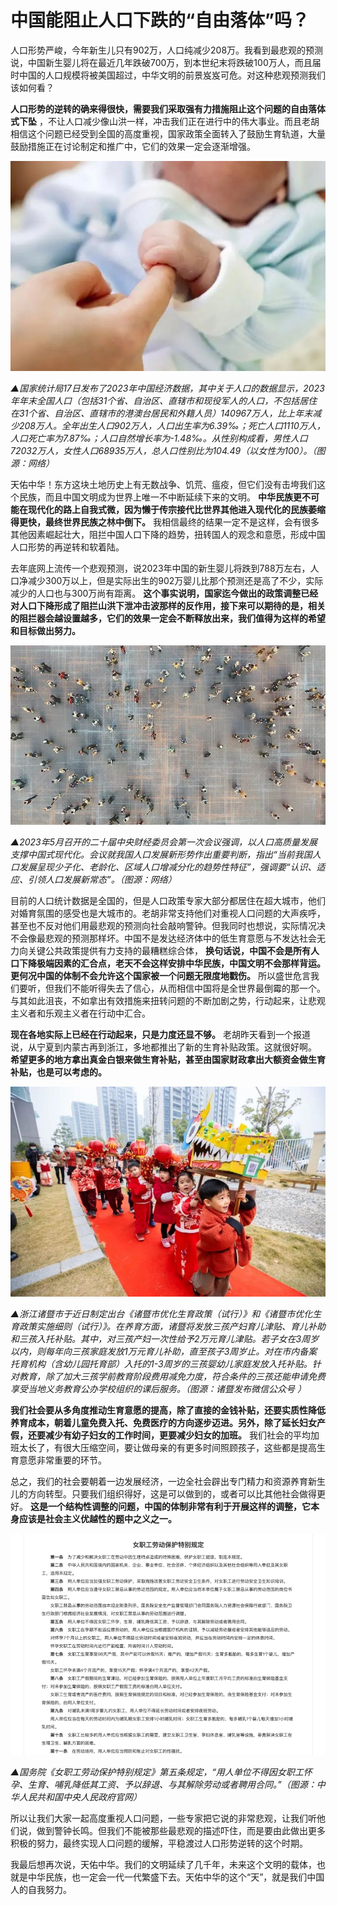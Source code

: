 # 中国能阻止人口下跌的“自由落体”吗？

人口形势严峻，今年新生儿只有902万，人口纯减少208万。我看到最悲观的预测说，中国新生婴儿将在最近几年跌破700万，到本世纪末将跌破100万人，而且届时中国的人口规模将被美国超过，中华文明的前景岌岌可危。对这种悲观预测我们该如何看？

**人口形势的逆转的确来得很快，需要我们采取强有力措施阻止这个问题的自由落体式下坠**
，不让人口减少像山洪一样，冲击我们正在进行中的伟大事业。而且老胡相信这个问题已经受到全国的高度重视，国家政策全面转入了鼓励生育轨道，大量鼓励措施正在讨论制定和推广中，它们的效果一定会逐渐增强。

![afefb49ec6d0041f60f84ff0eca80d08.jpg](https://raw.githubusercontent.com/qqhsx/qqnews_image/main/2024/01/17/中国能阻止人口下跌的“自由落体”吗？/afefb49ec6d0041f60f84ff0eca80d08.jpg)

_▲国家统计局17日发布了2023年中国经济数据，其中关于人口的数据显示，2023年年末全国人口（包括31个省、自治区、直辖市和现役军人的人口，不包括居住在31个省、自治区、直辖市的港澳台居民和外籍人员）140967万人，比上年末减少208万人。全年出生人口902万人，人口出生率为6.39‰；死亡人口1110万人，人口死亡率为7.87‰；人口自然增长率为-1.48‰。从性别构成看，男性人口72032万人，女性人口68935万人，总人口性别比为104.49（以女性为100）。（图源：网络）_

天佑中华！东方这块土地历史上有无数战争、饥荒、瘟疫，但它们没有击垮我们这个民族，而且中国文明成为世界上唯一不中断延续下来的文明。
**中华民族更不可能在现代化的路上自我式微，因为懒于传宗接代比世界其他进入现代化的民族萎缩得更快，最终世界民族之林中倒下。**
我相信最终的结果一定不是这样，会有很多其他因素崛起壮大，阻拦中国人口下降的趋势，扭转国人的观念和意愿，形成中国人口形势的再逆转和软着陆。

去年底网上流传一个悲观预测，说2023年中国的新生婴儿将跌到788万左右，人口净减少300万以上，但是实际出生的902万婴儿比那个预测还是高了不少，实际减少的人口也与300万尚有距离。
**这个事实说明，国家迄今做出的政策调整已经对人口下降形成了阻拦山洪下泄冲击波那样的反作用，接下来可以期待的是，相关的阻拦器会越设置越多，它们的效果一定会不断释放出来，我们值得为这样的希望和目标做出努力。**

![5f38eb3b09cf7b67692ae05a250fe256.jpg](https://raw.githubusercontent.com/qqhsx/qqnews_image/main/2024/01/17/中国能阻止人口下跌的“自由落体”吗？/5f38eb3b09cf7b67692ae05a250fe256.jpg)

_▲2023年5月召开的二十届中央财经委员会第一次会议强调，以人口高质量发展支撑中国式现代化。会议就我国人口发展新形势作出重要判断，指出“当前我国人口发展呈现少子化、老龄化、区域人口增减分化的趋势性特征”，强调要“认识、适应、引领人口发展新常态”。（图源：网络）_

目前的人口统计数据是全国的，但是人口政策专家大部分都居住在超大城市，他们对婚育氛围的感受也是大城市的。老胡非常支持他们对重视人口问题的大声疾呼，甚至也不反对他们用最悲观的预测向社会敲响警钟。但我同时也想说，实际情况决不会像最悲观的预测那样坏。中国不是发达经济体中的低生育意愿与不发达社会无力向关键公共政策提供有力支持的最糟糕综合体，
**换句话说，中国不会是所有人口下降极端因素的汇合点，老天不会这样安排中华民族，中国文明不会那样背运。更何况中国的体制不会允许这个国家被一个问题无限度地戳伤。**
所以盛世危言我们要听，但我们不能听得失去了信心，从而相信中国将是全世界最倒霉的那一个。与其如此沮丧，不如拿出有效措施来扭转问题的不断加剧之势，行动起来，让悲观主义者和乐观主义者在行动中汇合。

**现在各地实际上已经在行动起来，只是力度还显不够。** 老胡昨天看到一个报道说，从宁夏到内蒙古再到浙江，多地都推出了新的生育补贴政策。这就很好啊。
**希望更多的地方拿出真金白银来做生育补贴，甚至由国家财政拿出大额资金做生育补贴，也是可以考虑的。**

![199c2d82a32f406b3dd746414293779a.jpg](https://raw.githubusercontent.com/qqhsx/qqnews_image/main/2024/01/17/中国能阻止人口下跌的“自由落体”吗？/199c2d82a32f406b3dd746414293779a.jpg)

_▲浙江诸暨市于近日制定出台《诸暨市优化生育政策（试行）》和《诸暨市优化生育政策实施细则（试行）》。在养育方面，诸暨将发放三孩产妇育儿津贴、育儿补助和三孩入托补贴。其中，对三孩产妇一次性给予2万元育儿津贴。若子女在3周岁以内，则每年向三孩家庭发放1万元育儿补助，直至孩子3周岁止。对在市内备案托育机构（含幼儿园托育部）入托的1-3周岁的三孩婴幼儿家庭发放入托补贴。针对教育，除了加大三孩学前教育阶段费用减免力度，符合条件的三孩还能申请免费享受当地义务教育公办学校组织的课后服务。（图源：诸暨发布微信公众号
）_

**我们社会要从多角度推动生育意愿的提高，除了直接的金钱补贴，还要实质性降低养育成本，朝着儿童免费入托、免费医疗的方向逐步迈进。另外，除了延长妇女产假，还要减少有幼子妇女的工作时间，更要减少妇女的加班。**
我们社会的平均加班太长了，有很大压缩空间，要让做母亲的有更多时间照顾孩子，这些都是提高生育意愿非常重要的环节。

总之，我们的社会要朝着一边发展经济，一边全社会辟出专门精力和资源养育新生儿的方向转型。只要我们组织得好，这是可以做到的，或者可以比其他社会做得更好。
**这是一个结构性调整的问题，中国的体制非常有利于开展这样的调整，它本身应该是社会主义优越性的题中之义之一。**

![b79f103e188062111dbfedc926f178d5.jpg](https://raw.githubusercontent.com/qqhsx/qqnews_image/main/2024/01/17/中国能阻止人口下跌的“自由落体”吗？/b79f103e188062111dbfedc926f178d5.jpg)

_▲国务院《女职工劳动保护特别规定》第五条规定，“用人单位不得因女职工怀孕、生育、哺乳降低其工资、予以辞退、与其解除劳动或者聘用合同。”（图源：中华人民共和国中央人民政府官网）_

所以让我们大家一起高度重视人口问题，一些专家把它说的非常悲观，让我们听他们说，做到警钟长鸣。但我们不能被那些最悲观的描述吓住，而是要由此做出更多积极的努力，最终实现人口问题的缓解，平稳渡过人口形势逆转的这个时期。

我最后想再次说，天佑中华。我们的文明延续了几千年，未来这个文明的载体，也就是中华民族，也一定会一代一代繁盛下去。天佑中华的这个“天”，就是我们中国人的自我努力。

